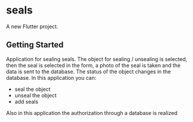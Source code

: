 # seals 

A new Flutter project.

## Getting Started

Application for sealing seals.
The object for sealing / unsealing is selected, then the seal is selected in the form, a photo of the seal is taken and the data is sent to the database.
The status of the object changes in the database.
In this application you can:
- seal the object
- unseal the object
- add seals

Also in this application the authorization through a database is realized
